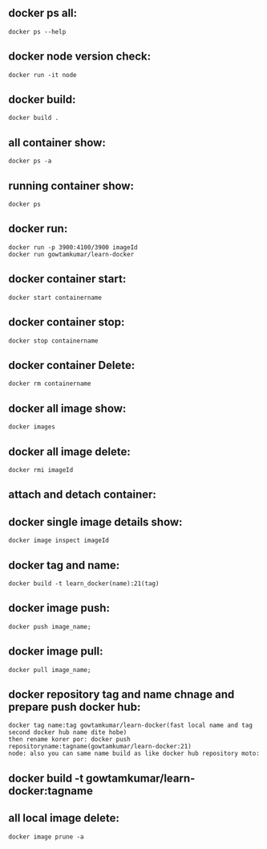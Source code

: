 <!-- commend: -->
## docker ps all: 
    docker ps --help

## docker node version check: 
    docker run -it node

## docker build: 
    docker build .

## all container show: 
    docker ps -a

## running container show: 
    docker ps

## docker run:
    docker run -p 3900:4100/3900 imageId
    docker run gowtamkumar/learn-docker

## docker container start: 
    docker start containername

## docker container stop: 
    docker stop containername

## docker container Delete: 
    docker rm containername

## docker all image show: 
    docker images

## docker all image delete: 
    docker rmi imageId

## attach and detach container:

## docker single image details show: 
    docker image inspect imageId

## docker tag and name: 
    docker build -t learn_docker(name):21(tag)

## docker image push: 
    docker push image_name;

## docker image pull: 
    docker pull image_name;

## docker repository tag and name chnage and prepare push docker hub: 
    docker tag name:tag gowtamkumar/learn-docker(fast local name and tag second docker hub name dite hobe) 
    then rename korer por: docker push repositoryname:tagname(gowtamkumar/learn-docker:21)
    node: also you can same name build as like docker hub repository moto: 
 ## docker build -t gowtamkumar/learn-docker:tagname

 ## all local image delete: 
    docker image prune -a
